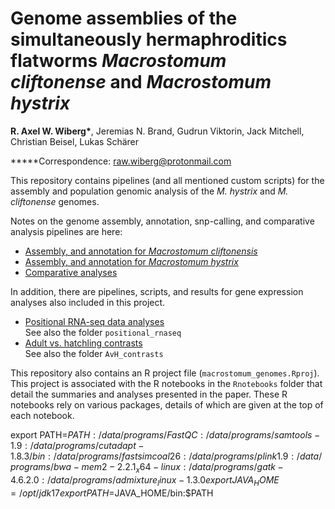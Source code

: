 # Genome assemblies of the simultaneously hermaphroditics flatworms *Macrostomum cliftonense* and *Macrostomum hystrix*

**R. Axel W. Wiberg\***, Jeremias N. Brand, Gudrun Viktorin, Jack Mitchell, Christian Beisel, Lukas Schärer

**\***Correspondence: raw.wiberg@protonmail.com

This repository contains pipelines (and all mentioned custom scripts) for the assembly and population genomic analysis of the *M. hystrix* and *M. cliftonense* genomes.  

Notes on the genome assembly, annotation, snp-calling, and comparative analysis pipelines are here:

- [Assembly, and annotation for *Macrostomum cliftonensis*](Maccli_23b-7d_pipeline.md)
- [Assembly, and annotation for *Macrostomum hystrix*](Machtx_SR1_pipeline.md)
- [Comparative analyses](Mac_comparative_pipeline.md)

In addition, there are pipelines, scripts, and results for gene expression analyses also included in this project.

- [Positional RNA-seq data analyses](./positional_rnaseq)  
See also the folder `positional_rnaseq`  
- [Adult vs. hatchling contrasts](./AvH_contrasts)  
See also the folder `AvH_contrasts`  

This repository also contains an R project file (`macrostomum_genomes.Rproj`). 
This project is associated with the R notebooks in the `Rnotebooks` folder that detail the summaries and analyses presented in the paper.
These R notebooks rely on various packages, details of which are given at the top of each notebook.


export PATH=$PATH:/data/programs/FastQC:/data/programs/samtools-1.9:/data/programs/cutadapt-1.8.3/bin:/data/programs/fastsimcoal26:/data/programs/plink1.9:/data/programs/bwa-mem2-2.2.1_x64-linux:/data/programs/gatk-4.6.2.0:/data/programs/admixture_linux-1.3.0
export JAVA_HOME=/opt/jdk17
export PATH=$JAVA_HOME/bin:$PATH
